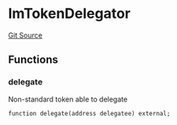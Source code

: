 # ImTokenDelegator
[Git Source](https://github.com/malda-protocol/malda-lending/blob/01abcfb9040cf303f2a5fc706b3c3af752e0b27a/src\interfaces\ImToken.sol)


## Functions
### delegate

Non-standard token able to delegate


```solidity
function delegate(address delegatee) external;
```

